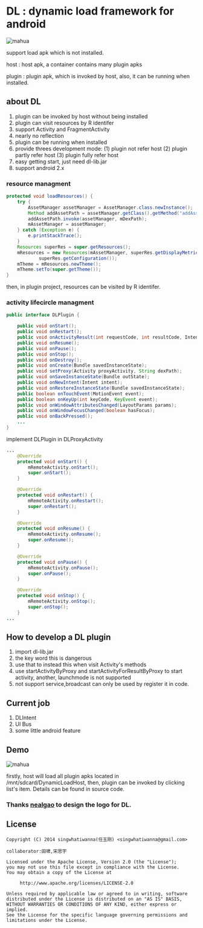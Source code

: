 DL : dynamic load framework for android
================
![mahua](http://img.my.csdn.net/uploads/201404/13/1397396766_2511.png)

support load apk which is not installed.

host : host apk, a container contains many plugin apks

plugin : plugin apk, which is invoked by host, also, it can be running when installed.

## about DL
1. plugin can be invoked by host without being installed
2. plugin can visit resources by R identifer
3. support Activity and FragmentActivity
4. nearly no reflection
5. plugin can be running when installed
6. provide threes development mode:
   (1) plugin not refer host
   (2) plugin partly refer host
   (3) plugin fully refer host
7. easy getting start, just need dl-lib.jar
8. support android 2.x

### resource managment
```java
protected void loadResources() {
    try {
        AssetManager assetManager = AssetManager.class.newInstance();
        Method addAssetPath = assetManager.getClass().getMethod("addAssetPath", String.class);
        addAssetPath.invoke(assetManager, mDexPath);
        mAssetManager = assetManager;
    } catch (Exception e) {
        e.printStackTrace();
    }
    Resources superRes = super.getResources();
    mResources = new Resources(mAssetManager, superRes.getDisplayMetrics(),
            superRes.getConfiguration());
    mTheme = mResources.newTheme();
    mTheme.setTo(super.getTheme());
}
```
then, in plugin project, resources can be visited by R identifer.
### activity lifecircle managment
```java
public interface DLPlugin {

    public void onStart();
    public void onRestart();
    public void onActivityResult(int requestCode, int resultCode, Intent data);
    public void onResume();
    public void onPause();
    public void onStop();
    public void onDestroy();
    public void onCreate(Bundle savedInstanceState);
    public void setProxy(Activity proxyActivity, String dexPath);
    public void onSaveInstanceState(Bundle outState);
    public void onNewIntent(Intent intent);
    public void onRestoreInstanceState(Bundle savedInstanceState);
    public boolean onTouchEvent(MotionEvent event);
    public boolean onKeyUp(int keyCode, KeyEvent event);
    public void onWindowAttributesChanged(LayoutParams params);
    public void onWindowFocusChanged(boolean hasFocus);
    public void onBackPressed();
    ...
}
```
implement DLPlugin in DLProxyActivity
```java
...
    @Override
    protected void onStart() {
        mRemoteActivity.onStart();
        super.onStart();
    }

    @Override
    protected void onRestart() {
        mRemoteActivity.onRestart();
        super.onRestart();
    }

    @Override
    protected void onResume() {
        mRemoteActivity.onResume();
        super.onResume();
    }

    @Override
    protected void onPause() {
        mRemoteActivity.onPause();
        super.onPause();
    }

    @Override
    protected void onStop() {
        mRemoteActivity.onStop();
        super.onStop();
    }
...
```
## How to develop a DL plugin
1. import dl-lib.jar
2. the key word this is dangerous
3. use that to instead this when visit Activity's methods
4. use startActivityByProxy and startActivityForResultByProxy to start activity, another, launchmode is not supported
5. not support service,broadcast can only be used by register it in code.

## Current job
1. DLIntent
2. UI Bus
3. some little android feature

## Demo
![mahua](http://img.blog.csdn.net/20140411000445437?watermark/2/text/aHR0cDovL2Jsb2cuY3Nkbi5uZXQvc2luZ3doYXRpd2FubmE=/font/5a6L5L2T/fontsize/400/fill/I0JBQkFCMA==/dissolve/70/gravity/SouthEast)

firstly, host will load all plugin apks located in /mnt/sdcard/DynamicLoadHost, then, plugin can be invoked by clicking list's item. Details can be found in source code.
### Thanks [nealgao](http://nealgao06.lofter.com) to design the logo for DL.
## License

    Copyright (C) 2014 singwhatiwanna(任玉刚) <singwhatiwanna@gmail.com>

    collaborator:田啸,宋思宇

    Licensed under the Apache License, Version 2.0 (the "License");
    you may not use this file except in compliance with the License.
    You may obtain a copy of the License at

         http://www.apache.org/licenses/LICENSE-2.0

    Unless required by applicable law or agreed to in writing, software
    distributed under the License is distributed on an "AS IS" BASIS,
    WITHOUT WARRANTIES OR CONDITIONS OF ANY KIND, either express or implied.
    See the License for the specific language governing permissions and
    limitations under the License.
